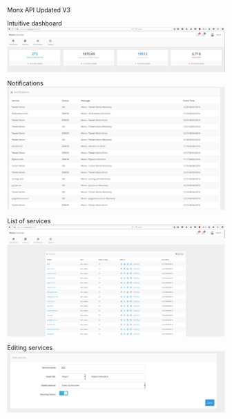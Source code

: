 Monx API Updated V3

Intuitive dashboard 
![alt tag](screenshots/monx_dashboard.png)

Notifications 
![alt tag](screenshots/monx_notifics.png)

List of services
![alt tag](screenshots/monx_services.png)

Editing services
![alt tag](screenshots/monx_edit_serv.png)

